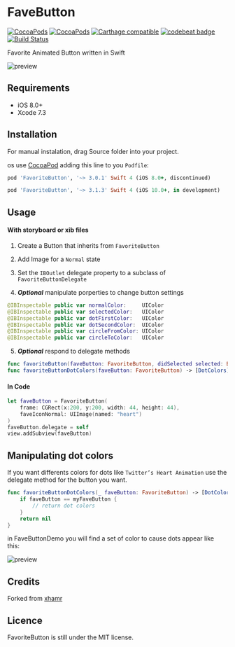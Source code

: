 # FaveButton

[![CocoaPods](https://img.shields.io/cocoapods/p/FaveButton.svg)](https://cocoapods.org/pods/FaveButton)
[![CocoaPods](https://img.shields.io/cocoapods/v/FaveButton.svg)](http://cocoapods.org/pods/FaveButton)
[![Carthage compatible](https://img.shields.io/badge/Carthage-compatible-4BC51D.svg?style=flat)](https://github.com/xhamr/fave-button)
[![codebeat badge](https://codebeat.co/badges/580517f8-efc8-4d20-89aa-900531610144)](https://codebeat.co/projects/github-com-xhamr-fave-button)
[![Build Status](https://travis-ci.org/xhamr/fave-button.svg?branch=master)](https://travis-ci.org/xhamr/fave-button)

Favorite Animated Button written in Swift


![preview](https://github.com/xhamr/fave-button/blob/master/fave-button1.gif)


## Requirements

- iOS 8.0+
- Xcode 7.3

## Installation

For manual instalation, drag Source folder into your project.

os use [CocoaPod](https://cocoapods.org) adding this line to you `Podfile`:

```ruby
pod 'FavoriteButton', '~> 3.0.1' Swift 4 (iOS 8.0+, discontinued)

pod 'FavoriteButton', '~> 3.1.3' Swift 4 (iOS 10.0+, in development)

```

## Usage

#### With storyboard or xib files

1) Create a Button that inherits from `FavoriteButton`

2) Add Image for a `Normal` state

3) Set the `IBOutlet` delegate property to a subclass of `FavoriteButtonDelegate`

4) ___Optional___ manipulate porperties to change button settings

```swift
@IBInspectable public var normalColor:     UIColor
@IBInspectable public var selectedColor:   UIColor
@IBInspectable public var dotFirstColor:   UIColor
@IBInspectable public var dotSecondColor:  UIColor
@IBInspectable public var circleFromColor: UIColor
@IBInspectable public var circleToColor:   UIColor
```
 
 5) ___Optional___ respond to delegate methods

 ```swift
func favoriteButton(faveButton: FavoriteButton, didSelected selected: Bool)    
func favoriteButtonDotColors(faveButton: FavoriteButton) -> [DotColors]?     
 ```


#### In Code

```swift
let faveButton = FavoriteButton(
    frame: CGRect(x:200, y:200, width: 44, height: 44),
    faveIconNormal: UIImage(named: "heart")
)
faveButton.delegate = self
view.addSubview(faveButton)
```

## Manipulating dot colors

If you want differents colors for dots like `Twitter’s Heart Animation` use the delegate method for the button you want.

```swift
func favoriteButtonDotColors(_ faveButton: FavoriteButton) -> [DotColors]? {
	if faveButton == myFaveButton {
		// return dot colors
	}
	return nil
}
```

in FaveButtonDemo you will find a set of color to cause dots appear like this:

![preview](https://github.com/xhamr/fave-button/blob/master/fave-button2.gif)



## Credits

Forked from [xhamr](https://github.com/xhamr/fave-button)

## Licence

FavoriteButton is still under the MIT license.












